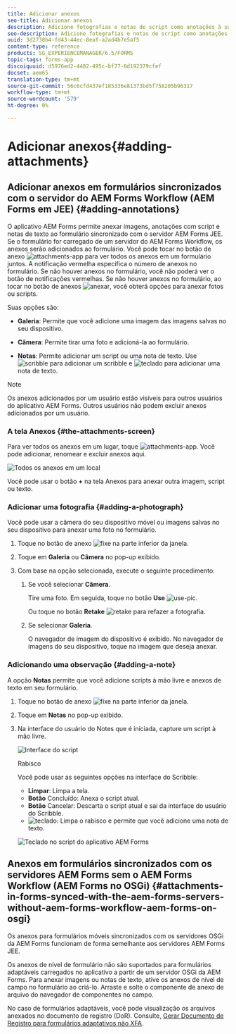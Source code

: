 ```yaml
---
title: Adicionar anexos
seo-title: Adicionar anexos
description: Adicione fotografias e notas de script como anotações à sua tarefa no aplicativo AEM Forms
seo-description: Adicione fotografias e notas de script como anotações à sua tarefa no aplicativo AEM Forms
uuid: 3d2738b4-fd43-44ec-8eaf-a2ad4b7e5af5
content-type: reference
products: SG_EXPERIENCEMANAGER/6.5/FORMS
topic-tags: forms-app
discoiquuid: d5976ed2-4482-495c-bf77-6d192379cfef
docset: aem65
translation-type: tm+mt
source-git-commit: 56c6cfd437ef185336e81373bd5f758205b96317
workflow-type: tm+mt
source-wordcount: '579'
ht-degree: 0%

---
```



# Adicionar anexos{#adding-attachments}

## Adicionar anexos em formulários sincronizados com o servidor do AEM Forms Workflow (AEM Forms em JEE) {#adding-annotations}

O aplicativo AEM Forms permite anexar imagens, anotações com script e notas de texto ao formulário sincronizado com o servidor AEM Forms JEE. Se o formulário for carregado de um servidor do AEM Forms Workflow, os anexos serão adicionados ao formulário. Você pode tocar no botão de anexo ![attachments-app](assets/attachments-app.png) para ver todos os anexos em um formulário juntos. A notificação vermelha especifica o número de anexos no formulário. Se não houver anexos no formulário, você não poderá ver o botão de notificações vermelhas. Se não houver anexos no formulário, ao tocar no botão de anexos ![anexar](assets/attch.png), você obterá opções para anexar fotos ou scripts.

Suas opções são:

* **Galeria**: Permite que você adicione uma imagem das imagens salvas no seu dispositivo.

* **Câmera**: Permite tirar uma foto e adicioná-la ao formulário.

* **Notas**: Permite adicionar um script ou uma nota de texto. Use ![scribble](assets/scribble.png) para adicionar um scribble e ![teclado](assets/keyboard.png) para adicionar uma nota de texto.

>[!NOTE]
>
>Os anexos adicionados por um usuário estão visíveis para outros usuários do aplicativo AEM Forms. Outros usuários não podem excluir anexos adicionados por um usuário.


### A tela Anexos {#the-attachments-screen}

Para ver todos os anexos em um lugar, toque ![attachments-app](assets/attachments-app.png). Você pode adicionar, renomear e excluir anexos aqui.

![Todos os anexos em um local](assets/attachments-screen.png)

Você pode usar o botão **+** na tela Anexos para anexar outra imagem, script ou texto.

### Adicionar uma fotografia {#adding-a-photograph}

Você pode usar a câmera do seu dispositivo móvel ou imagens salvas no seu dispositivo para anexar uma foto no formulário.

1. Toque no botão de anexo ![fixe](assets/attch.png) na parte inferior da janela.
1. Toque em **Galeria** ou **Câmera** no pop-up exibido.
1. Com base na opção selecionada, execute o seguinte procedimento:

   1. Se você selecionar **Câmera**.

      Tire uma foto. Em seguida, toque no botão **Use** ![use-pic](assets/use-pic.png).

      Ou toque no botão **Retake** ![retake](assets/retake.png) para refazer a fotografia.

   1. Se selecionar **Galeria**.

      O navegador de imagem do dispositivo é exibido. No navegador de imagens do seu dispositivo, toque na imagem que deseja anexar.

### Adicionando uma observação {#adding-a-note}

A opção **Notas** permite que você adicione scripts à mão livre e anexos de texto em seu formulário.

1. Toque no botão de anexo ![fixe](assets/attch.png) na parte inferior da janela.
1. Toque em **Notas** no pop-up exibido.
1. Na interface do usuário do Notes que é iniciada, capture um script à mão livre.

   ![Interface do script](assets/scribble-ui.png)

   Rabisco

   Você pode usar as seguintes opções na interface do Scribble:

   * **Limpar**: Limpa a tela.
   * **Botão** Concluído: Anexa o script atual.
   * **Botão** Cancelar: Descarta o script atual e sai da interface do usuário do Scribble.
   * ![teclado](assets/keyboard.png): Limpa o rabisco e permite que você adicione uma nota de texto.

   ![Teclado no script do aplicativo AEM Forms](assets/keyboard-inapp.png)

## Anexos em formulários sincronizados com os servidores AEM Forms sem o AEM Forms Workflow (AEM Forms no OSGi) {#attachments-in-forms-synced-with-the-aem-forms-servers-without-aem-forms-workflow-aem-forms-on-osgi}

Os anexos para formulários móveis sincronizados com os servidores OSGi da AEM Forms funcionam de forma semelhante aos servidores AEM Forms JEE.

Os anexos de nível de formulário não são suportados para formulários adaptáveis carregados no aplicativo a partir de um servidor OSGi da AEM Forms. Para anexar imagens ou notas de texto, ative os anexos de nível de campo no formulário ao criá-lo. Arraste e solte o componente de anexo de arquivo do navegador de componentes no campo.

No caso de formulários adaptáveis, você pode visualização os arquivos anexados no documento de registro (DoR). Consulte, [Gerar Documento de Registro para formulários adaptativos não XFA](../../forms/using/generate-document-of-record-for-non-xfa-based-adaptive-forms.md).
